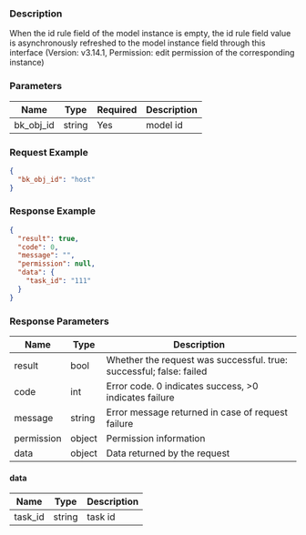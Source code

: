 ### Description

When the id rule field of the model instance is empty, the id rule field value is asynchronously refreshed to the model instance field through this interface (Version: v3.14.1, Permission: edit permission of the corresponding instance)

### Parameters

| Name      | Type   | Required | Description |
|-----------|--------|----------|-------------|
| bk_obj_id | string | Yes      | model id    |

### Request Example

```json
{
  "bk_obj_id": "host"
}
```

### Response Example

```json
{
  "result": true,
  "code": 0,
  "message": "",
  "permission": null,
  "data": {
    "task_id": "111"
  }
}
```

### Response Parameters

| Name       | Type   | Description                                                         |
|------------|--------|---------------------------------------------------------------------|
| result     | bool   | Whether the request was successful. true: successful; false: failed |
| code       | int    | Error code. 0 indicates success, >0 indicates failure               |
| message    | string | Error message returned in case of request failure                   |
| permission | object | Permission information                                              |
| data       | object | Data returned by the request                                        |

#### data

| Name       | Type   | Description |
|------------|--------|------------|
| task_id     | string | task id    |